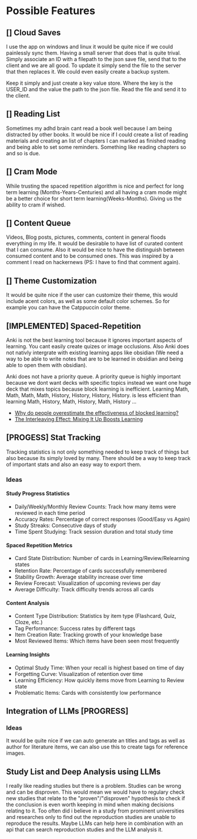 # Possible Features

## [] Cloud Saves

I use the app on windows and linux it would be quite nice if we could painlessly sync them. Having a small server that does that is quite trival. Simply associate an ID with a filepath to the json save file, send that to the client and we are all good. To update it simply send the file to the server that then replaces it. We could even easily create a backup system.

Keep it simply and just create a key value store. Where the key is the USER_ID and the value the path to the json file. Read the file and send it to the client.

## [] Reading List

Sometimes my adhd brain cant read a book well because I am being distracted by other books. It would be nice if I could create a list of reading materials and creating an list of chapters I can marked as finished reading and being able to set some reminders. Something like reading chapters so and so is due.

## [] Cram Mode

While trusting the spaced repetition algorithm is nice and perfect for long term learning (Months-Years-Centuries) and all having a cram mode might be a better choice for short term learning(Weeks-Months). Giving us the ability to cram if wished.

## [] Content Queue

Videos, Blog posts, pictures, comments, content in general floods everything in my life. It would be desirable to have list of curated content that I can consume. Also it would be nice to have the distinguish between consumed content and to be consumed ones. This was inspired by a comment I read on hackernews (PS: I have to find that comment again).

## [] Theme Customization

It would be quite nice if the user can customize their theme, this would include acent colors, as well as some default color schemes. So for example you can have the Catppuccin color theme.

## [IMPLEMENTED] Spaced-Repetition

Anki is not the best learning tool because it ignores important aspects of learning. You cant easily create quizes or image occlusions. Also Anki does not nativly intergrate with existing learning apps like obsidian (We need a way to be able to write notes that are to be learned in obsidian and being able to open them with obsidian).

Anki does not have a priority queue. A priority queue is highly important because we dont want decks with specific topics instead we want one huge deck that mixes topics because block learning is inefficient. Learning Math, Math, Math, Math, History, History, History, History. is less efficient than learning Math, History, Math, History, Math, History ...

- [Why do people overestimate the effectiveness of blocked learning?](https://link.springer.com/article/10.3758/s13423-022-02225-7)
- [The Interleaving Effect: Mixing It Up Boosts Learning](https://www.scientificamerican.com/article/the-interleaving-effect-mixing-it-up-boosts-learning/#:~:text=With%20blocking%2C%20a%20single%20strategy,them%20into%20short%2Dterm%20memory.)

## [PROGESS] Stat Tracking

Tracking statistics is not only something needed to keep track of things but also because its simply loved by many. There should be a way to keep track of important stats and also an easy way to export them.

### Ideas

#### Study Progress Statistics

- Daily/Weekly/Monthly Review Counts: Track how many items were reviewed in each time period
- Accuracy Rates: Percentage of correct responses (Good/Easy vs Again)
- Study Streaks: Consecutive days of study
- Time Spent Studying: Track session duration and total study time

#### Spaced Repetition Metrics

- Card State Distribution: Number of cards in Learning/Review/Relearning states
- Retention Rate: Percentage of cards successfully remembered
- Stability Growth: Average stability increase over time
- Review Forecast: Visualization of upcoming reviews per day
- Average Difficulty: Track difficulty trends across all cards

#### Content Analysis

- Content Type Distribution: Statistics by item type (Flashcard, Quiz, Cloze, etc.)
- Tag Performance: Success rates by different tags
- Item Creation Rate: Tracking growth of your knowledge base
- Most Reviewed Items: Which items have been seen most frequently

#### Learning Insights

- Optimal Study Time: When your recall is highest based on time of day
- Forgetting Curve: Visualization of retention over time
- Learning Efficiency: How quickly items move from Learning to Review state
- Problematic Items: Cards with consistently low performance

## Integration of LLMs [PROGRESS]

### Ideas

It would be quite nice if we can auto generate an titles and tags as well as author for literature items, we can also use this to create tags for reference images.

## Study List and Deep Analysis using LLMs

I really like reading studies but there is a problem. Studies can be wrong and can be disproven. This would mean we would have to regulary check new studies that relate to the "proven"/"disproven" hypothesis to check if the conclusion is even worth keeping in mind when making decisions relating to it. Too often did i believe in a study from prominent universities and researches only to find out the reproduction studies are unable to reproduce the results. Maybe LLMs can help here in combination with an api that can search reproduction studies and the LLM analysis it.
